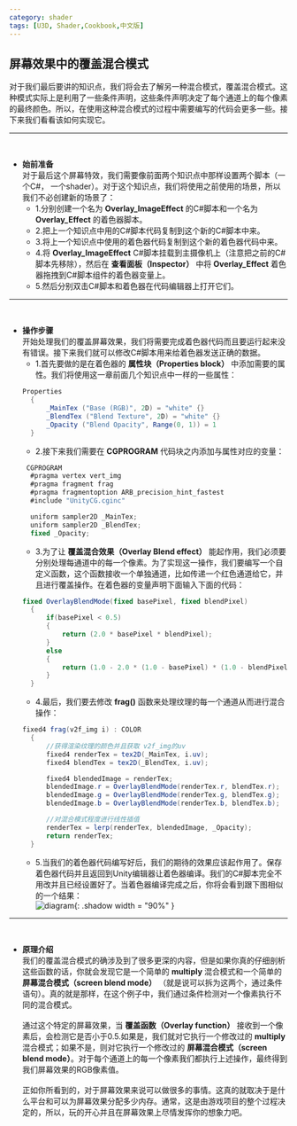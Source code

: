 ```yaml
---
category: shader
tags: [U3D, Shader,Cookbook,中文版]
---
```


## 屏幕效果中的覆盖混合模式   
对于我们最后要讲的知识点，我们将会去了解另一种混合模式，覆盖混合模式。这种模式实际上是利用了一些条件声明，这些条件声明决定了每个通道上的每个像素的最终颜色。所以，在使用这种混合模式的过程中需要编写的代码会更多一些。接下来我们看看该如何实现它。   


***
<br>

- **始前准备**   
  对于最后这个屏幕特效，我们需要像前面两个知识点中那样设置两个脚本（一个C#， 一个shader）。对于这个知识点，我们将使用之前使用的场景，所以我们不必创建新的场景了：   
  - 1.分别创建一个名为 **Overlay_ImageEffect** 的C#脚本和一个名为 **Overlay_Effect** 的着色器脚本。
  - 2.把上一个知识点中用的C#脚本代码复制到这个新的C#脚本中来。
  - 3.将上一个知识点中使用的着色器代码复制到这个新的着色器代码中来。
  - 4.将 **Overlay_ImageEffect** C#脚本挂载到主摄像机上（注意把之前的C#脚本先移除），然后在 **查看面板（Inspector）** 中将 **Overlay_Effect** 着色器拖拽到C#脚本组件的着色器变量上。
  - 5.然后分别双击C#脚本和着色器在代码编辑器上打开它们。   


***
<br>

- **操作步骤**   
  开始处理我们的覆盖屏幕效果，我们将需要完成着色器代码而且要运行起来没有错误。接下来我们就可以修改C#脚本用来给着色器发送正确的数据。
  - 1.首先要做的是在着色器的 **属性块（Properties block）** 中添加需要的属性。我们将使用这一章前面几个知识点中一样的一些属性：   
  ```c#
  Properties
    {
        _MainTex ("Base (RGB)", 2D) = "white" {}
        _BlendTex ("Blend Texture", 2D) = "white" {}
        _Opacity ("Blend Opacity", Range(0, 1)) = 1
    }
  ```
  - 2.接下来我们需要在 **CGPROGRAM** 代码块之内添加与属性对应的变量：    
  ```c#
   CGPROGRAM
    #pragma vertex vert_img
    #pragma fragment frag
    #pragma fragmentoption ARB_precision_hint_fastest
    #include "UnityCG.cginc"

    uniform sampler2D _MainTex;
    uniform sampler2D _BlendTex;
    fixed _Opacity;
  ```
  - 3.为了让 **覆盖混合效果（Overlay Blend effect）** 能起作用，我们必须要分别处理每通道中的每一个像素。为了实现这一操作，我们要编写一个自定义函数，这个函数接收一个单独通道，比如传递一个红色通道给它，并且进行覆盖操作。在着色器的变量声明下面输入下面的代码：   
  ```c#
  fixed OverlayBlendMode(fixed basePixel, fixed blendPixel)
    {
        if(basePixel < 0.5)
        {
            return (2.0 * basePixel * blendPixel);
        }
        else
        {
            return (1.0 - 2.0 * (1.0 - basePixel) * (1.0 - blendPixel));
        }
    }
  ```
  - 4.最后，我们要去修改 **frag()** 函数来处理纹理的每一个通道从而进行混合操作：   
  ```c#
  fixed4 frag(v2f_img i) : COLOR
    {
        //获得渲染纹理的颜色并且获取 v2f_img的uv
        fixed4 renderTex = tex2D(_MainTex, i.uv);
        fixed4 blendTex = tex2D(_BlendTex, i.uv);

        fixed4 blendedImage = renderTex;
        blendedImage.r = OverlayBlendMode(renderTex.r, blendTex.r);
        blendedImage.g = OverlayBlendMode(renderTex.g, blendTex.g);
        blendedImage.b = OverlayBlendMode(renderTex.b, blendTex.b);

        //对混合模式程度进行线性插值
        renderTex = lerp(renderTex, blendedImage, _Opacity);
        return renderTex;
    }
  ```
  - 5.当我们的着色器代码编写好后，我们的期待的效果应该起作用了。保存着色器代码并且返回到Unity编辑器让着色器编译。我们的C#脚本完全不用改并且已经设置好了。当着色器编译完成之后，你将会看到跟下图相似的一个结果：   
  ![diagram](https://linkliu.github.io/game-tech-post/assets/img/shader_book/diagram97.png){:  .shadow width = "90%" }   



***
<br>

- **原理介绍**   
  我们的覆盖混合模式的确涉及到了很多更深的内容，但是如果你真的仔细剖析这些函数的话，你就会发现它是一个简单的 **multiply** 混合模式和一个简单的 **屏幕混合模式（screen blend mode）** （就是说可以拆为这两个，通过条件语句）。真的就是那样，在这个例子中，我们通过条件检测对一个像素执行不同的混合模式。   
  <br>
  通过这个特定的屏幕效果，当 **覆盖函数（Overlay function）** 接收到一个像素后，会检测它是否小于0.5.如果是，我们就对它执行一个修改过的 **multiply** 混合模式；如果不是，则对它执行一个修改过的 **屏幕混合模式（screen blend mode）**。对于每个通道上的每一个像素我们都执行上述操作，最终得到我们屏幕效果的RGB像素值。   
  <br>
  正如你所看到的，对于屏幕效果来说可以做很多的事情。这真的就取决于是什么平台和可以为屏幕效果分配多少内存。通常，这是由游戏项目的整个过程决定的，所以，玩的开心并且在屏幕效果上尽情发挥你的想象力吧。   

